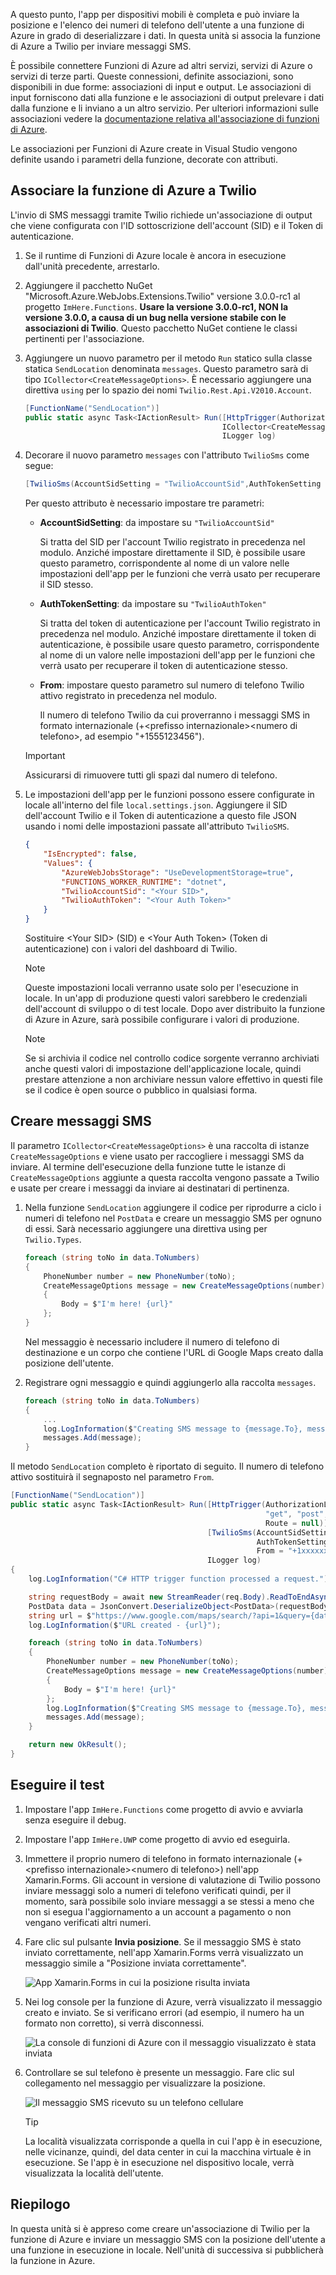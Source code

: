 A questo punto, l'app per dispositivi mobili è completa e può inviare la posizione e l'elenco dei numeri di telefono dell'utente a una funzione di Azure in grado di deserializzare i dati. In questa unità si associa la funzione di Azure a Twilio per inviare messaggi SMS.

È possibile connettere Funzioni di Azure ad altri servizi, servizi di Azure o servizi di terze parti. Queste connessioni, definite associazioni, sono disponibili in due forme: associazioni di input e output. Le associazioni di input forniscono dati alla funzione e le associazioni di output prelevare i dati dalla funzione e li inviano a un altro servizio. Per ulteriori informazioni sulle associazioni vedere la [documentazione relativa all'associazione di funzioni di Azure](https://docs.microsoft.com/azure/azure-functions/functions-triggers-bindings?azure-portal=true).

Le associazioni per Funzioni di Azure create in Visual Studio vengono definite usando i parametri della funzione, decorate con attributi.

## <a name="bind-the-azure-function-to-twilio"></a>Associare la funzione di Azure a Twilio

L'invio di SMS messaggi tramite Twilio richiede un'associazione di output che viene configurata con l'ID sottoscrizione dell'account (SID) e il Token di autenticazione.

1. Se il runtime di Funzioni di Azure locale è ancora in esecuzione dall'unità precedente, arrestarlo.

1. Aggiungere il pacchetto NuGet "Microsoft.Azure.WebJobs.Extensions.Twilio" versione 3.0.0-rc1 al progetto `ImHere.Functions`. **Usare la versione 3.0.0-rc1, NON la versione 3.0.0, a causa di un bug nella versione stabile con le associazioni di Twilio**. Questo pacchetto NuGet contiene le classi pertinenti per l'associazione.

1. Aggiungere un nuovo parametro per il metodo `Run` statico sulla classe statica `SendLocation` denominata `messages`. Questo parametro sarà di tipo `ICollector<CreateMessageOptions>`. È necessario aggiungere una direttiva `using` per lo spazio dei nomi `Twilio.Rest.Api.V2010.Account`.

    ```cs
    [FunctionName("SendLocation")]
    public static async Task<IActionResult> Run([HttpTrigger(AuthorizationLevel.Anonymous,"get", "post", Route = null)]HttpRequestMessage req,
                                                ICollector<CreateMessageOptions> messages,
                                                ILogger log)
    ```

1. Decorare il nuovo parametro `messages` con l'attributo `TwilioSms` come segue: 

      ```cs
    [TwilioSms(AccountSidSetting = "TwilioAccountSid",AuthTokenSetting = "TwilioAuthToken", From = "+1xxxxxxxxx")]ICollector<CreateMessageOptions> messages,
    ```
    Per questo attributo è necessario impostare tre parametri:

    * **AccountSidSetting**: da impostare su `"TwilioAccountSid"`
  
        Si tratta del SID per l'account Twilio registrato in precedenza nel modulo. Anziché impostare direttamente il SID, è possibile usare questo parametro, corrispondente al nome di un valore nelle impostazioni dell'app per le funzioni che verrà usato per recuperare il SID stesso.

    * **AuthTokenSetting**: da impostare su `"TwilioAuthToken"`

       Si tratta del token di autenticazione per l'account Twilio registrato in precedenza nel modulo. Anziché impostare direttamente il token di autenticazione, è possibile usare questo parametro, corrispondente al nome di un valore nelle impostazioni dell'app per le funzioni che verrà usato per recuperare il token di autenticazione stesso.

    * **From**: impostare questo parametro sul numero di telefono Twilio attivo registrato in precedenza nel modulo.

        Il numero di telefono Twilio da cui proverranno i messaggi SMS in formato internazionale (+\<prefisso internazionale\>\<numero di telefono\>, ad esempio "+1555123456").

    > [!IMPORTANT]
    > Assicurarsi di rimuovere tutti gli spazi dal numero di telefono.


1. Le impostazioni dell'app per le funzioni possono essere configurate in locale all'interno del file `local.settings.json`. Aggiungere il SID dell'account Twilio e il Token di autenticazione a questo file JSON usando i nomi delle impostazioni passate all'attributo `TwilioSMS`.

    ```json
    {
        "IsEncrypted": false,
        "Values": {
            "AzureWebJobsStorage": "UseDevelopmentStorage=true",
            "FUNCTIONS_WORKER_RUNTIME": "dotnet",
            "TwilioAccountSid": "<Your SID>",
            "TwilioAuthToken": "<Your Auth Token>"
        }
    }
    ```

    Sostituire \<Your SID\> (SID) e \<Your Auth Token\> (Token di autenticazione) con i valori del dashboard di Twilio.

    > [!NOTE]
    > Queste impostazioni locali verranno usate solo per l'esecuzione in locale. In un'app di produzione questi valori sarebbero le credenziali dell'account di sviluppo o di test locale. Dopo aver distribuito la funzione di Azure in Azure, sarà possibile configurare i valori di produzione.

     > [!NOTE]
    > Se si archivia il codice nel controllo codice sorgente verranno archiviati anche questi valori di impostazione dell'applicazione locale, quindi prestare attenzione a non archiviare nessun valore effettivo in questi file se il codice è open source o pubblico in qualsiasi forma.
    

## <a name="create-the-sms-messages"></a>Creare messaggi SMS

Il parametro `ICollector<CreateMessageOptions>` è una raccolta di istanze `CreateMessageOptions` e viene usato per raccogliere i messaggi SMS da inviare. Al termine dell'esecuzione della funzione tutte le istanze di `CreateMessageOptions` aggiunte a questa raccolta vengono passate a Twilio e usate per creare i messaggi da inviare ai destinatari di pertinenza.

1. Nella funzione `SendLocation` aggiungere il codice per riprodurre a ciclo i numeri di telefono nel `PostData` e creare un messaggio SMS per ognuno di essi. Sarà necessario aggiungere una direttiva using per `Twilio.Types`.

    ```cs
    foreach (string toNo in data.ToNumbers)
    {
        PhoneNumber number = new PhoneNumber(toNo);
        CreateMessageOptions message = new CreateMessageOptions(number)
        {
            Body = $"I'm here! {url}"
        };
    }
    ```

    Nel messaggio è necessario includere il numero di telefono di destinazione e un corpo che contiene l'URL di Google Maps creato dalla posizione dell'utente.

1. Registrare ogni messaggio e quindi aggiungerlo alla raccolta `messages`.

    ```cs
    foreach (string toNo in data.ToNumbers)
    {
        ...
        log.LogInformation($"Creating SMS message to {message.To}, message is '{message.Body}'.");
        messages.Add(message);
    }
    ```

Il metodo `SendLocation` completo è riportato di seguito. Il numero di telefono attivo sostituirà il segnaposto nel parametro `From`.

```cs
[FunctionName("SendLocation")]
public static async Task<IActionResult> Run([HttpTrigger(AuthorizationLevel.Anonymous,
                                                         "get", "post",
                                                         Route = null)]HttpRequest req,
                                            [TwilioSms(AccountSidSetting = "TwilioAccountSid",
                                                       AuthTokenSetting = "TwilioAuthToken",
                                                       From = "+1xxxxxxxxx")] ICollector<CreateMessageOptions> messages,
                                            ILogger log)
{
    log.LogInformation("C# HTTP trigger function processed a request.");

    string requestBody = await new StreamReader(req.Body).ReadToEndAsync();
    PostData data = JsonConvert.DeserializeObject<PostData>(requestBody);
    string url = $"https://www.google.com/maps/search/?api=1&query={data.Latitude},{data.Longitude}";
    log.LogInformation($"URL created - {url}");

    foreach (string toNo in data.ToNumbers)
    {
        PhoneNumber number = new PhoneNumber(toNo);
        CreateMessageOptions message = new CreateMessageOptions(number)
        {
            Body = $"I'm here! {url}"
        };
        log.LogInformation($"Creating SMS message to {message.To}, message is '{message.Body}'.");
        messages.Add(message);
    }

    return new OkResult();
}
```

## <a name="test-it-out"></a>Eseguire il test

1. Impostare l'app `ImHere.Functions` come progetto di avvio e avviarla senza eseguire il debug.

1. Impostare l'app `ImHere.UWP` come progetto di avvio ed eseguirla.

1. Immettere il proprio numero di telefono in formato internazionale (+\<prefisso internazionale\>\<numero di telefono\>) nell'app Xamarin.Forms. Gli account in versione di valutazione di Twilio possono inviare messaggi solo a numeri di telefono verificati quindi, per il momento, sarà possibile solo inviare messaggi a se stessi a meno che non si esegua l'aggiornamento a un account a pagamento o non vengano verificati altri numeri.

1. Fare clic sul pulsante **Invia posizione**. Se il messaggio SMS è stato inviato correttamente, nell'app Xamarin.Forms verrà visualizzato un messaggio simile a "Posizione inviata correttamente".

    ![App Xamarin.Forms in cui la posizione risulta inviata](../media/7-ui-location-sent.png)

1. Nei log console per la funzione di Azure, verrà visualizzato il messaggio creato e inviato. Se si verificano errori (ad esempio, il numero ha un formato non corretto), si verrà disconnessi.

    ![La console di funzioni di Azure con il messaggio visualizzato è stata inviata](../media/7-function-message-sent.png)

1. Controllare se sul telefono è presente un messaggio. Fare clic sul collegamento nel messaggio per visualizzare la posizione.

    ![Il messaggio SMS ricevuto su un telefono cellulare](../media/7-message-received.png)

    > [!TIP]
    > La località visualizzata corrisponde a quella in cui l'app è in esecuzione, nelle vicinanze, quindi, del data center in cui la macchina virtuale è in esecuzione. Se l'app è in esecuzione nel dispositivo locale, verrà visualizzata la località dell'utente.

## <a name="summary"></a>Riepilogo

In questa unità si è appreso come creare un'associazione di Twilio per la funzione di Azure e inviare un messaggio SMS con la posizione dell'utente a una funzione in esecuzione in locale. Nell'unità di successiva si pubblicherà la funzione in Azure.
